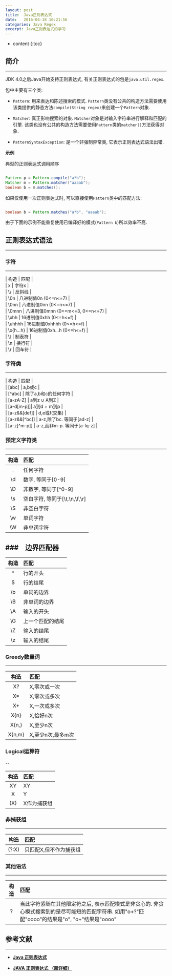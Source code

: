 ```yaml
---
layout: post
title:  Java正则表达式
date:   2016-04-18 10:21:56
categories: Java Regex
excerpt: Java正则表达式的学习
---
```


* content
{:toc}

## 简介
---

JDK 4.0之后Java开始支持正则表达式, 有关正则表达式的包是`java.util.regex`.  

包中主要有三个类:   

* `Pattern`: 用来表达和陈述搜索的模式. `Pattern`类没有公共的构造方法需要使用该类提供的静态方法`compile(String regex)`来创建一个`Pattern`对象.   

* `Matcher`: 真正影响搜索的对象. `Matcher`对象是对输入字符串进行解释和匹配的引擎. 该类也没有公共的构造方法需要使用`Pattern`类的`matcher()`方法获得对象.   

* `PatternSyntaxException`: 是一个非强制异常类, 它表示正则表达式语法出错.   

**示例**   

典型的正则表达式调用顺序   

``` java

Pattern p = Pattern.compile("a*b");
Matcher m = Pattern.matcher("aaaab");
boolean b = m.matches();

```

如果仅使用一次正则表达式时, 可以直接使用`Pattern`类中的匹配方法:   

``` java

boolean b = Pattern.matches("a*b", "aaaab");

```

由于下面的示例不能重复使用已编译好的模式(`Pattern b`)所以效率不高.   

## 正则表达式语法
---

### 字符
---

| 构造		| 匹配	|  
| x		| 字符x	|  
| \\\\		| 反斜线	|  
| \\0n		| 八进制值0n (0<=n<=7)	|  
| \\0nn		| 八进制值0nn (0<=n<=7)	|  
| \\0mnn	| 八进制值0mnn (0<=m<=3, 0<=n<=7)	|  
| \\xhh		| 16进制值0xhh (0<=h<=f)	|  
| \\uhhhh	| 16进制值0xhhhh (0<=h<=f)	|  
| \\x{h...h}	| 16进制值0xh...h (0<=h<=f)	|  
| \\t		| 制表符	|  
| \\n		| 换行符	|  
| \\r		| 回车符	|  

### 字符类
---

| 构造		| 匹配	|  
| \[abc\]	| a,b或c	|  
| \[^abc\]	| 除了a,b和c的任何字符 |  
| \[a-zA-Z\]	| a到z ∪ A到Z	|  
| \[a-d\[m-p\]\]| a到d ∩ m到p	|  
| \[a-z&&\[def\]\]	| d,e或f(交集)	|  
| \[a-z&&\[^bc\]\]	| a-z,除了bc. 等同于\[ad-z\]	|   
| \[a-z\[^m-p\]\]	| a-z,而非m-p. 等同于\[a-lq-z\]	|   

### 预定义字符类
---

| 构造	| 匹配		|  
| :---:	| :---		|  
| .	| 任何字符	|  
| \\d	| 数字, 等同于\[0-9\]	|  
| \\D	| 非数字, 等同于\[^0-9\]	|  
| \\s	| 空白字符, 等同于\[\\t,\\n,\\f,\\r\]	|  
| \\S	| 非空白字符	|  
| \\w	| 单词字符	|  
| \\W	| 非单词字符	|  

###　边界匹配器
---

| 构造	| 匹配		|  
| :---:	| :---		|  
| ^	| 行的开头	|  
| $	| 行的结尾	|  
| \\b	| 单词的边界	|  
| \\B	| 非单词的边界	|  
| \\A	| 输入的开头	|  
| \\G	| 上一个匹配的结尾	|  
| \\Z	| 输入的结尾	|  
| \\z	| 输入的结尾	|  

### Greedy数量词
---

| 构造		| 匹配			|  
| :---:		| :---			|  
| X?		| X,零次或一次		|  
| X*		| X,零次或多次		|  
| X+		| X,一次或多次		|  
| X{n}		| X,恰好n次		|  
| X{n,}		| X,至少n次		|  
| X{n,m}	| X,至少n次,最多m次	|  

### Logical运算符
--

| 构造	| 匹配		|  
| :---:	| :---		|  
| XY	| XY		|  
| X|Y	| X或Y		|  
| (X)	| X作为捕获组	|  

### 非捕获组
---

| 构造	| 匹配		|  
| :---:	| :---		|  
| (?:X)	| 只匹配X,但不作为捕获组	|  

### 其他语法
---

| 构造		| 匹配		|  
| :---:		| :---		|  
| ?		| 当此字符紧随在其他限定符之后, 表示匹配模式是非贪心的. 非贪心模式搜索到的是尽可能短的匹配字符串. 如用"o+?"匹配"oooo"的结果是"o", "o+"结果是"oooo"	|  

## 参考文献
---

* **[Java 正则表达式](http://www.runoob.com/java/java-regular-expressions.html)**   

* **[JAVA 正则表达式 （超详细）](http://smallwoniu.blog.51cto.com/3911954/1324133)**   

